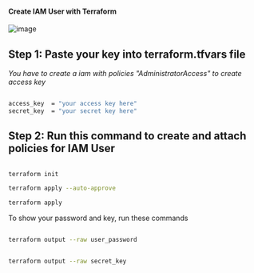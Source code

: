 #### Create IAM User with Terraform

![image](https://github.com/DatNguyen2711/AWS_IAM_User_Terraform/assets/81822483/6d4de583-4b8a-4704-9988-0f5d87f996bc)

## Step 1: Paste your key into terraform.tfvars file

_You have to create a iam with policies "AdministratorAccess" to create access key_

```bash

access_key  = "your access key here"
secret_key  = "your secret key here"

```

## Step 2: Run this command to create and attach policies for IAM User

```bash

terraform init

terraform apply --auto-approve

terraform apply

```

To show your password and key, run these commands

```bash

terraform output --raw user_password


terraform output --raw secret_key


```
